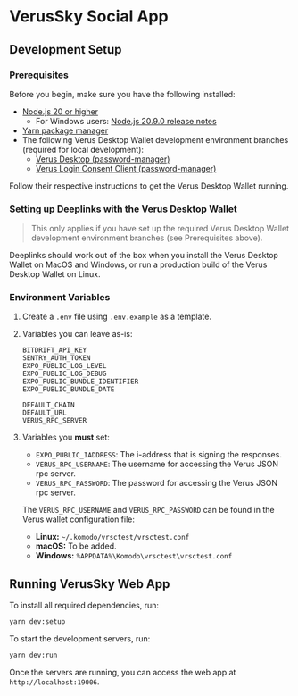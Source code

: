 # VerusSky Social App

## Development Setup

### Prerequisites

Before you begin, make sure you have the following installed:

- [Node.js 20 or higher](https://nodejs.org/en/download/)
    - For Windows users: [Node.js 20.9.0 release notes](https://nodejs.org/en/blog/release/v20.9.0)
- [Yarn package manager](https://yarnpkg.com/getting-started/install)
- The following Verus Desktop Wallet development environment branches (required for local development):
    - [Verus Desktop (password-manager)](https://github.com/mcstoer/Verus-Desktop/tree/password-manager)
    - [Verus Login Consent Client (password-manager)](https://github.com/mcstoer/verus-login-consent-client/tree/password-manager)

Follow their respective instructions to get the Verus Desktop Wallet running.

### Setting up Deeplinks with the Verus Desktop Wallet

> This only applies if you have set up the required Verus Desktop Wallet development environment branches (see Prerequisites above).

Deeplinks should work out of the box when you install the Verus Desktop Wallet on MacOS and Windows, or run a production build of the Verus Desktop Wallet on Linux.

### Environment Variables

1. Create a `.env` file using `.env.example` as a template.

2. Variables you can leave as-is:
    ```
    BITDRIFT_API_KEY
    SENTRY_AUTH_TOKEN
    EXPO_PUBLIC_LOG_LEVEL
    EXPO_PUBLIC_LOG_DEBUG
    EXPO_PUBLIC_BUNDLE_IDENTIFIER
    EXPO_PUBLIC_BUNDLE_DATE

    DEFAULT_CHAIN
    DEFAULT_URL
    VERUS_RPC_SERVER
    ```

3. Variables you **must** set:
    - `EXPO_PUBLIC_IADDRESS`: The i-address that is signing the responses.
    - `VERUS_RPC_USERNAME`: The username for accessing the Verus JSON rpc server.
    - `VERUS_RPC_PASSWORD`: The password for accessing the Verus JSON rpc server.

    The `VERUS_RPC_USERNAME` and `VERUS_RPC_PASSWORD` can be found in the Verus wallet configuration file:
    - **Linux:** `~/.komodo/vrsctest/vrsctest.conf`
    - **macOS:** To be added.
    - **Windows:** `%APPDATA%\Komodo\vrsctest\vrsctest.conf`

## Running VerusSky Web App

To install all required dependencies, run:
```bash
yarn dev:setup
```

To start the development servers, run:
```bash
yarn dev:run
```

Once the servers are running, you can access the web app at `http://localhost:19006`.

